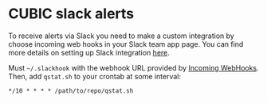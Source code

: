 # CUBIC slack alerts

To receive alerts via Slack you need to make a custom integration by choose incoming web hooks in your Slack team app page. You can find more details on setting up Slack integration [here](https://www.robustperception.io/using-slack-with-the-alertmanager).

Must `~/.slackhook` with the webhook URL provided by [Incoming WebHooks](https://slack.com/apps/A0F7XDUAZ-incoming-webhooks). Then, add `qstat.sh` to your crontab at some interval:
```
*/10 * * * * /path/to/repo/qstat.sh
```